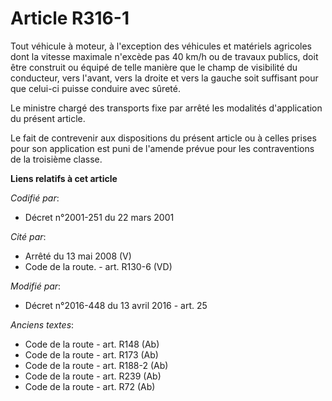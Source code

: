 # Article R316-1

Tout véhicule à moteur, à l'exception des véhicules  et matériels agricoles dont la vitesse maximale n'excède pas 40 km/h ou
de travaux publics, doit être construit ou équipé de telle manière que le champ de visibilité du conducteur, vers l'avant,
vers la droite et vers la gauche soit suffisant pour que celui-ci puisse conduire avec sûreté. 

Le ministre chargé des transports fixe par arrêté les modalités d'application du présent article. 

Le fait de contrevenir aux dispositions du présent article ou à celles prises pour son application est puni de l'amende
prévue pour les contraventions de la troisième classe.

**Liens relatifs à cet article**

_Codifié par_:

  - Décret n°2001-251 du 22 mars 2001

_Cité par_:

  - Arrêté du 13 mai 2008 (V)
  - Code de la route. - art. R130-6 (VD)

_Modifié par_:

  - Décret n°2016-448 du 13 avril 2016 - art. 25

_Anciens textes_:

  - Code de la route - art. R148 (Ab)
  - Code de la route - art. R173 (Ab)
  - Code de la route - art. R188-2 (Ab)
  - Code de la route - art. R239 (Ab)
  - Code de la route - art. R72 (Ab)
